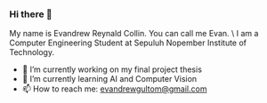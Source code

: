 ### Hi there 👋 
My name is Evandrew Reynald Collin. You can call me Evan. \\
I am a Computer Engineering Student at Sepuluh Nopember Institute of Technology.
- 🔭 I’m currently working on my final project thesis
- 🌱 I’m currently learning AI and Computer Vision
- 📫 How to reach me:
  evandrewgultom@gmail.com
<!--
**evanreynald/evanreynald** is a ✨ _special_ ✨ repository because its `README.md` (this file) appears on your GitHub profile.

Here are some ideas to get you started:

- 🔭 I’m currently working on ...
- 🌱 I’m currently learning ...
- 👯 I’m looking to collaborate on ...
- 🤔 I’m looking for help with ...
- 💬 Ask me about ...
- 📫 How to reach me: ...
- 😄 Pronouns: ...
- ⚡ Fun fact: ...
-->
